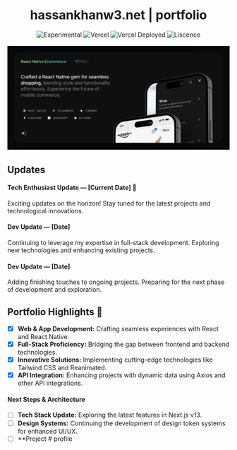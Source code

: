 <div align="center">
<h1>hassankhanw3.net | portfolio</h1>
  <p></p>
  <img src="https://img.shields.io/badge/stability-beta-blue.svg" alt="Experimental">
  <img src="https://vercelbadge.vercel.app/api/atlamors/portfolio-theme" alt="Vercel">
  <img src="https://therealsujitk-vercel-badge.vercel.app/?app=portfolio-theme-jqe0jhmif-atlamors.vercel.app" alt="Vercel Deployed">
  <img src="https://img.shields.io/github/license/atlamors/portfolio-theme" alt="Liscence">
  <br><br>
</div>

<img src="./public/img/newPreview.png">

## Updates

#### Tech Enthusiast Update — [Current Date] 🚀

Exciting updates on the horizon! Stay tuned for the latest projects and technological innovations.

#### Dev Update — [Date]

Continuing to leverage my expertise in full-stack development. Exploring new technologies and enhancing existing projects.

#### Dev Update — [Date]

Adding finishing touches to ongoing projects. Preparing for the next phase of development and exploration.

## Portfolio Highlights 🌟

- [x] **Web & App Development:** Crafting seamless experiences with React and React Native.
- [x] **Full-Stack Proficiency:** Bridging the gap between frontend and backend technologies.
- [x] **Innovative Solutions:** Implementing cutting-edge technologies like Tailwind CSS and Reanimated.
- [x] **API Integration:** Enhancing projects with dynamic data using Axios and other API integrations.

#### Next Steps & Architecture

- [ ] **Tech Stack Update:** Exploring the latest features in Next.js v13.
- [ ] **Design Systems:** Continuing the development of design token systems for enhanced UI/UX.
- [ ] \*\*Project
#   p r o f i l e 
 
 